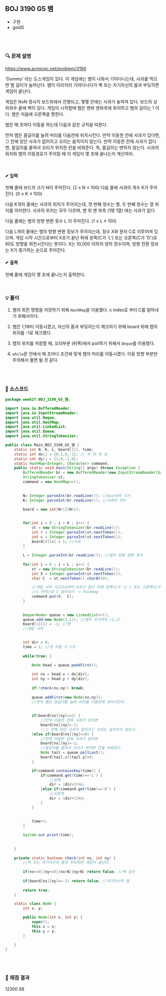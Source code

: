 ## BOJ 3190 G5 뱀
- 구현
- gold5



<br><br>


### 🔍 문제 설명
https://www.acmicpc.net/problem/3190

 'Dummy' 라는 도스게임이 있다. 이 게임에는 뱀이 나와서 기어다니는데, 사과를 먹으면 뱀 길이가 늘어난다. 뱀이 이리저리 기어다니다가 벽 또는 자기자신의 몸과 부딪히면 게임이 끝난다.

게임은 NxN 정사각 보드위에서 진행되고, 몇몇 칸에는 사과가 놓여져 있다. 보드의 상하좌우 끝에 벽이 있다. 게임이 시작할때 뱀은 맨위 맨좌측에 위치하고 뱀의 길이는 1 이다. 뱀은 처음에 오른쪽을 향한다.

뱀은 매 초마다 이동을 하는데 다음과 같은 규칙을 따른다.

먼저 뱀은 몸길이를 늘려 머리를 다음칸에 위치시킨다.
만약 이동한 칸에 사과가 있다면, 그 칸에 있던 사과가 없어지고 꼬리는 움직이지 않는다.
만약 이동한 칸에 사과가 없다면, 몸길이를 줄여서 꼬리가 위치한 칸을 비워준다. 즉, 몸길이는 변하지 않는다.
사과의 위치와 뱀의 이동경로가 주어질 때 이 게임이 몇 초에 끝나는지 계산하라.


<br>

#### ✔ 입력
첫째 줄에 보드의 크기 N이 주어진다. (2 ≤ N ≤ 100) 다음 줄에 사과의 개수 K가 주어진다. (0 ≤ K ≤ 100)

다음 K개의 줄에는 사과의 위치가 주어지는데, 첫 번째 정수는 행, 두 번째 정수는 열 위치를 의미한다. 사과의 위치는 모두 다르며, 맨 위 맨 좌측 (1행 1열) 에는 사과가 없다.

다음 줄에는 뱀의 방향 변환 횟수 L 이 주어진다. (1 ≤ L ≤ 100)

다음 L개의 줄에는 뱀의 방향 변환 정보가 주어지는데,  정수 X와 문자 C로 이루어져 있으며. 게임 시작 시간으로부터 X초가 끝난 뒤에 왼쪽(C가 'L') 또는 오른쪽(C가 'D')로 90도 방향을 회전시킨다는 뜻이다. X는 10,000 이하의 양의 정수이며, 방향 전환 정보는 X가 증가하는 순으로 주어진다.
<br>

#### ✔ 출력
첫째 줄에 게임이 몇 초에 끝나는지 출력한다.
<br>


<br>

###  💡 풀이

1. 뱀의 회전 명령을 저장하기 위해 `HashMap`을 이용했다. x index로 부터 C를 알아내기 위해서이다.


2. 뱀은 1,1부터 이동시켰고, 자신의 몸과 부딪히는지 체크하기 위해 board 위에 뱀의 위치를 -1로 체크했다.

3. 뱀의 위치를 저장할 때, 꼬리부분 (뒤쪽)에서 poll하기 위해서 `Deque`를 이용했다. 


4. `while`문 안에서 매 초마다 조건에 맞게 뱀의 머리를 이동시켰다. 이동 방향 부분만 주의해서 풀면 될 것 같다.




<br><br>

###  💬 소스코드

```java
package week27.BOJ_3190_G5_뱀;

import java.io.BufferedReader;
import java.io.InputStreamReader;
import java.util.Deque;
import java.util.HashMap;
import java.util.LinkedList;
import java.util.Queue;
import java.util.StringTokenizer;

public class Main_BOJ_3190_G5_뱀 {
	static int N, K, L, board[][], time;
	static int dx[] = {0,1,0,-1}; // 우 하 좌 상
	static int dy[] = {1,0,-1,0};
	static HashMap<Integer, Character> command;
	public static void main(String[] args) throws Exception {
		BufferedReader br = new BufferedReader(new InputStreamReader(System.in));
		StringTokenizer st;
		command = new HashMap<>();
		
		
		N= Integer.parseInt(br.readLine()); //board의 크기
		K= Integer.parseInt(br.readLine()); //사과의 갯수
		
		board = new int[N+1][N+1];

		
		for(int i = 0 ; i < K ; i++) {
			st = new StringTokenizer(br.readLine());
			int r = Integer.parseInt(st.nextToken());
			int c = Integer.parseInt(st.nextToken());
			board[r][c] = 1; //사과
		}
		
		L = Integer.parseInt(br.readLine()); //뱀의 방향 변환 횟수
		
		for(int i = 0 ; i < L ; i++) {
			st = new StringTokenizer(br.readLine());
			int X = Integer.parseInt(st.nextToken());
			char C  = st.nextToken().charAt(0);

			//게임 시작 시간으로부터 X초가 끝난 뒤에 왼쪽(C가 'L') 또는 오른쪽(C가 'D')로 90도 방향을 회전
			//x 인덱스로 C 알아내기 -> hashmap
			command.put(X,  C);
		}
		
		
		Deque<Node> queue = new LinkedList<>();
		queue.add(new Node(1,1)); //뱀의 초기위치 (1,1)
		board[1][1] = -1; //뱀
		//게임 시작

		
		int dir = 0;
		time = 1; //첫 이동 시 1초
		
		while(true) {

			Node head = queue.peekFirst();
			
			int nx = head.x + dx[dir];
			int ny = head.y + dy[dir];
			
			if(!check(nx,ny)) break;
			
			queue.addFirst(new Node(nx,ny)); 
			//먼저 뱀은 몸길이를 늘려 머리를 다음칸에 위치시킨다.
			
			
			if(board[nx][ny]==1) { 
				//만약 이동한 칸에 사과가 있다면
				board[nx][ny]=-1; 
				//그 칸에 있던 사과가 없어지고 꼬리는 움직이지 않는다.
			}else if(board[nx][ny]==0) { 
				//만약 이동한 칸에 사과가 없다면
				board[nx][ny]=-1;
				//몸길이를 줄여서 꼬리가 위치한 칸을 비워준다
				Node tail = queue.pollLast();
				board[tail.x][tail.y]=0;
			}

			if(command.containsKey(time)) {
				if(command.get(time)=='L') {
					//왼쪽
					dir = (dir+3)%4;
				}else if(command.get(time)=='D') {
					//오른쪽
					dir = (dir+1)%4;
				}
			}
			

			time++;
		}
		
		System.out.print(time);
		
		
	}
	
	private static boolean check(int nx, int ny) {
		//벽 또는 자기자신의 몸과 부딪히면 게임이 끝난다.
		
		if(nx<=0||ny<=0||nx>N||ny>N) return false; //벽 검사
		
		if(board[nx][ny]==-1) return false; //자기자신의 몸
		
		return true;
	}

	static class Node {
		int x, y;

		public Node(int x, int y) {
			super();
			this.x = x;
			this.y = y;
		}

	}
}

```
<br><br>


###  💯 채점 결과
12300	88